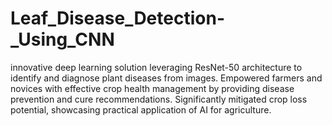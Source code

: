 # Leaf_Disease_Detection-_Using_CNN
 innovative deep learning solution leveraging ResNet-50 architecture to identify and diagnose plant diseases from images. Empowered farmers and novices with effective crop health management by providing disease prevention and cure recommendations. Significantly mitigated crop loss potential, showcasing practical application of AI for agriculture.
